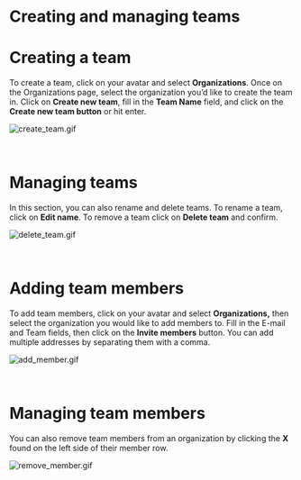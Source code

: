 # Creating and managing teams

# Creating a team

To create a team, click on your avatar and select
**Organizations**. Once on the Organizations page, select the
organization you’d like to create the team in. Click on **Create new
team**, fill in the **Team Name** field, and click on the **Create new
team button** or hit enter.

![create\_team.gif](https://support.codacy.com/hc/article_attachments/360038881833/create_team.gif)

 

# Managing teams

In this section, you can also rename and delete teams. To rename a team,
click on **Edit name**. To remove a team click on **Delete team** and
confirm.

![delete\_team.gif](https://support.codacy.com/hc/article_attachments/360038881853/delete_team.gif)

 

# Adding team members

To add team members, click on your avatar and select **Organizations,**
then select the organization you would like to add members to. Fill in
the E-mail and Team fields, then click on the **Invite members** button.
You can add multiple addresses by separating them with a comma.

![add\_member.gif](https://support.codacy.com/hc/article_attachments/360038881813/add_member.gif)

 

# Managing team members

You can also remove team members from an organization by clicking the
**X** found on the left side of their member row.

![remove\_member.gif](https://support.codacy.com/hc/article_attachments/360038037234/remove_member.gif) 
